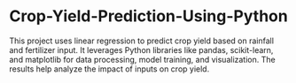 # Crop-Yield-Prediction-Using-Python
This project uses linear regression to predict crop yield based on rainfall and fertilizer input. It leverages Python libraries like pandas, scikit-learn, and matplotlib for data processing, model training, and visualization. The results help analyze the impact of inputs on crop yield.
